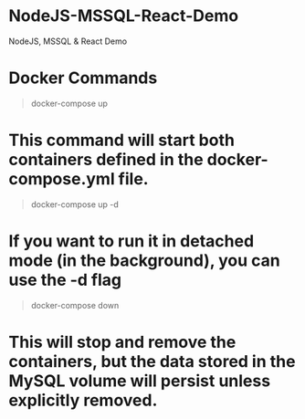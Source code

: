 # NodeJS-MSSQL-React-Demo
NodeJS, MSSQL &amp; React Demo

# Docker Commands

> docker-compose up
# This command will start both containers defined in the docker-compose.yml file.


> docker-compose up -d
# If you want to run it in detached mode (in the background), you can use the -d flag


> docker-compose down
# This will stop and remove the containers, but the data stored in the MySQL volume will persist unless explicitly removed.



